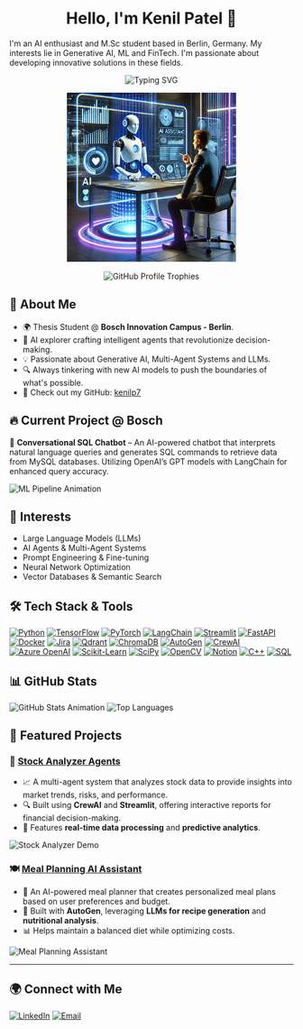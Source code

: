 <h1 align="center">Hello, I'm Kenil Patel 👋</h1>

I'm an AI enthusiast and M.Sc student based in Berlin, Germany. My interests lie in Generative AI, ML and FinTech. I'm passionate about developing innovative solutions in these fields.

<p align="center">
  <img src="https://readme-typing-svg.herokuapp.com?font=Jetbrains+Mono&size=24&duration=3000&color=00BFFF&center=true&vCenter=true&width=500&lines=GenAI+Enthusiast;ML+Engineer;TechGeek+in+Berlin" alt="Typing SVG">
</p>

<p align="center">
  <img src="https://github.com/kenilp7/assets/blob/main/ai.png" width="300" alt="AI Assistant Discussion">
</p>
<p align="center">
  <img src="https://github-profile-trophy.vercel.app/?username=kenilp7&no-frame=tru&column=-1&title=-Followers" alt="GitHub Profile Trophies">
</p>


## 🚀 About Me
- 🌍 Thesis Student @ **Bosch Innovation Campus - Berlin**.
- 🚀 AI explorer crafting intelligent agents that revolutionize decision-making.
- 💡 Passionate about Generative AI, Multi-Agent Systems and LLMs.
- 🔍 Always tinkering with new AI models to push the boundaries of what's possible.
- 🔗 Check out my GitHub: [kenilp7](https://github.com/kenilp7)

## 🔥 Current Project @ Bosch
🔹 **Conversational SQL Chatbot** – An AI-powered chatbot that interprets natural language queries and generates SQL commands to retrieve data from MySQL databases. Utilizing OpenAI’s GPT models with LangChain for enhanced query accuracy.

![ML Pipeline Animation](https://readme-typing-svg.herokuapp.com?font=Jetbrains+Mono&size=20&duration=4500&pause=2000&color=00BFFF&center=true&vCenter=true&width=900&lines=📝+User+Question+➡️+LLM+Processing+➡️+Generated+SQL+Query+➡️+Insights+📊)

## 🎯 Interests
- Large Language Models (LLMs)
- AI Agents & Multi-Agent Systems
- Prompt Engineering & Fine-tuning
- Neural Network Optimization
- Vector Databases & Semantic Search

## 🛠️ Tech Stack & Tools
[![Python](https://img.shields.io/badge/Python-3776AB?style=for-the-badge&logo=python&logoColor=white)](https://www.python.org/)
[![TensorFlow](https://img.shields.io/badge/TensorFlow-FF6F00?style=for-the-badge&logo=tensorflow&logoColor=white)](https://www.tensorflow.org/)
[![PyTorch](https://img.shields.io/badge/PyTorch-EE4C2C?style=for-the-badge&logo=pytorch&logoColor=white)](https://pytorch.org/)
[![LangChain](https://img.shields.io/badge/LangChain-0078D4?style=for-the-badge&logo=azuredevops&logoColor=white)](https://www.langchain.com/)
[![Streamlit](https://img.shields.io/badge/Streamlit-FF4B4B?style=for-the-badge&logo=streamlit&logoColor=white)](https://streamlit.io/)
[![FastAPI](https://img.shields.io/badge/FastAPI-009688?style=for-the-badge&logo=fastapi&logoColor=white)](https://fastapi.tiangolo.com/)
[![Docker](https://img.shields.io/badge/Docker-2496ED?style=for-the-badge&logo=docker&logoColor=white)](https://www.docker.com/)
[![Jira](https://img.shields.io/badge/Jira-0052CC?style=for-the-badge&logo=jira&logoColor=white)](https://www.atlassian.com/software/jira)
[![Qdrant](https://img.shields.io/badge/Qdrant-2A2A2A?style=for-the-badge&logo=qdrant&logoColor=white)](https://qdrant.tech/)
[![ChromaDB](https://img.shields.io/badge/ChromaDB-8B0000?style=for-the-badge&logo=apache&logoColor=white)](https://www.trychroma.com/)
[![AutoGen](https://img.shields.io/badge/AutoGen-FF4500?style=for-the-badge&logo=ai&logoColor=white)](https://microsoft.github.io/autogen/)
[![CrewAI](https://img.shields.io/badge/CrewAI-6A5ACD?style=for-the-badge&logo=teamviewer&logoColor=white)](https://crewai.io/)
[![Azure OpenAI](https://img.shields.io/badge/AzureOpenAI-008AD7?style=for-the-badge&logo=microsoftazure&logoColor=white)](https://azure.microsoft.com/en-us/products/cognitive-services/openai-service)
[![Scikit-Learn](https://img.shields.io/badge/ScikitLearn-F7931E?style=for-the-badge&logo=scikit-learn&logoColor=white)](https://scikit-learn.org/)
[![SciPy](https://img.shields.io/badge/SciPy-8CAAE6?style=for-the-badge&logo=scipy&logoColor=white)](https://scipy.org/)
[![OpenCV](https://img.shields.io/badge/OpenCV-5C3EE8?style=for-the-badge&logo=opencv&logoColor=white)](https://opencv.org/)
[![Notion](https://img.shields.io/badge/Notion-000000?style=for-the-badge&logo=notion&logoColor=white)](https://www.notion.so/)
[![C++](https://img.shields.io/badge/C++-00599C?style=for-the-badge&logo=c%2B%2B&logoColor=white)](https://cplusplus.com/)
[![SQL](https://img.shields.io/badge/SQL-4479A1?style=for-the-badge&logo=postgresql&logoColor=white)](https://www.mysql.com/)


## 📊 GitHub Stats

![GitHub Stats Animation](https://github-readme-streak-stats.herokuapp.com?user=kenilp7&theme=radical&hide_border=true)
![Top Languages](https://github-readme-stats.vercel.app/api/top-langs/?username=kenilp7&layout=compact&theme=radical&hide_border=true)

## 📌 Featured Projects

### 🏦 [Stock Analyzer Agents](https://github.com/kenilp7/Stock-Analyzer-Agents)
- 📈 A multi-agent system that analyzes stock data to provide insights into market trends, risks, and performance.
- 🔍 Built using **CrewAI** and **Streamlit**, offering interactive reports for financial decision-making.
- 🚀 Features **real-time data processing** and **predictive analytics**.

![Stock Analyzer Demo](https://github.com/kenilp7/Stock-Analyzer-Agents/blob/main/demo.gif)

### 🍽️ [Meal Planning AI Assistant](https://github.com/kenilp7/Meal-Planning-AI-Assistants)
- 🍱 An AI-powered meal planner that creates personalized meal plans based on user preferences and budget.
- 🧠 Built with **AutoGen**, leveraging **LLMs for recipe generation** and **nutritional analysis**.
- 📊 Helps maintain a balanced diet while optimizing costs.

![Meal Planning Assistant](https://github.com/kenilp7/Meal-Planning-AI-Assistants/blob/main/meal_planner.gif)

---
## 🌍 Connect with Me
[![LinkedIn](https://img.shields.io/badge/LinkedIn-0077B5?style=for-the-badge&logo=linkedin&logoColor=white)](https://www.linkedin.com/in/kenil-patel-3972b6134/)
[![Email](https://img.shields.io/badge/Email-D14836?style=for-the-badge&logo=gmail&logoColor=white)](mailto:kenilpatel2047@gmail.com)

